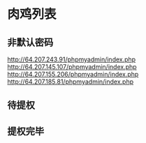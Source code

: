 # 肉鸡列表

## 非默认密码

http://64.207.243.91/phpmyadmin/index.php
http://64.207.145.107/phpmyadmin/index.php
http://64.207.155.206/phpmyadmin/index.php
http://64.207.185.81/phpmyadmin/index.php

## 待提权

## 提权完毕